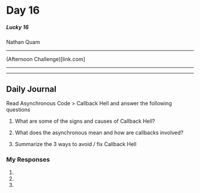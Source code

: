 # Day 16
##### Lucky 16
Nathan Quam

---

(Afternoon Challenge)[link.com]

---
---

## Daily Journal

Read Asynchronous Code > Callback Hell and answer the following questions

1. What are some of the signs and causes of Callback Hell?

2. What does the asynchronous mean and how are callbacks involved?

3. Summarize the 3 ways to avoid / fix Callback Hell

### My Responses

1. 
2. 
3. 